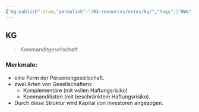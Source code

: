 ```yaml
---
{"dg-publish":true,"permalink":"/02-resources/notes/kg/","tags":["BWL"],"noteIcon":"","updated":"2025-07-12T13:31:41.000+02:00"}
---
```


## KG 
> Kommanditgesellschaft

### Merkmale:

- eine Form der Personengesellschaft.
- zwei Arten von Gesellschaftern:
	- Komplementäre (mit vollen Haftungsrisiko)
	- Kommanditisten (mit beschränktem Haftungsrisiko).
- Durch diese Struktur wird Kapital von Investoren angezogen.